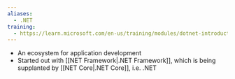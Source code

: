 ```yaml
---
aliases:
  - .NET
training:
  - https://learn.microsoft.com/en-us/training/modules/dotnet-introduction/
---
```

- An ecosystem for application development
- Started out with [[NET Framework|.NET Framework]], which is being supplanted by [[NET Core|.NET Core]], i.e. .NET